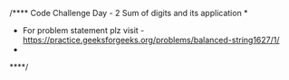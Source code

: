 /****
    Code Challenge
Day - 2
Sum of digits and its application
 * 
 * For problem statement plz visit - https://practice.geeksforgeeks.org/problems/balanced-string1627/1/
 * 
****/
